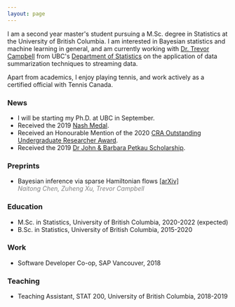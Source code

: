 ```yaml
---
layout: page
---
```


I am a second year master's student pursuing a M.Sc. degree in Statistics at the University of British Columbia. I am interested in Bayesian statistics and machine learning in general, and am currently working with [Dr. Trevor Campbell](https://trevorcampbell.me/) from UBC's [Department of Statistics](https://www.stat.ubc.ca/) on the application of data summarization techniques to streaming data.

Apart from academics, I enjoy playing tennis, and work actively as a certified official with Tennis Canada.

### News
* I will be starting my Ph.D. at UBC in September.
* Received the 2019 [Nash Medal](https://www.stat.ubc.ca/nash-medal).
* Received an Honourable Mention of the 2020 [CRA Outstanding Undergraduate Researcher Award](https://cra.org/crae/awards/cra-outstanding-undergraduate-researchers/).
* Received the 2019 [Dr John & Barbara Petkau Scholarship](https://www.stat.ubc.ca/dr-john-and-barbara-petkau-scholarship).

### Preprints
* Bayesian inference via sparse Hamiltonian flows [[arXiv]](https://arxiv.org/abs/2203.05723)  
<span style="color:gray">*Naitong Chen, Zuheng Xu, Trevor Campbell*</span>

### Education
* M.Sc. in Statistics, University of British Columbia, 2020-2022 (expected)
* B.Sc. in Statistics, University of British Columbia, 2015-2020

### Work
* Software Developer Co-op, SAP Vancouver, 2018

### Teaching
* Teaching Assistant, STAT 200, University of British Columbia, 2018-2019